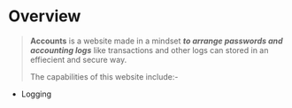 # Overview

> **Accounts** is a website made in a mindset **_to arrange passwords and accounting logs_** like transactions and other logs can stored in an effiecient and secure way.
>
> The capabilities of this website include:- <br>

- Logging
